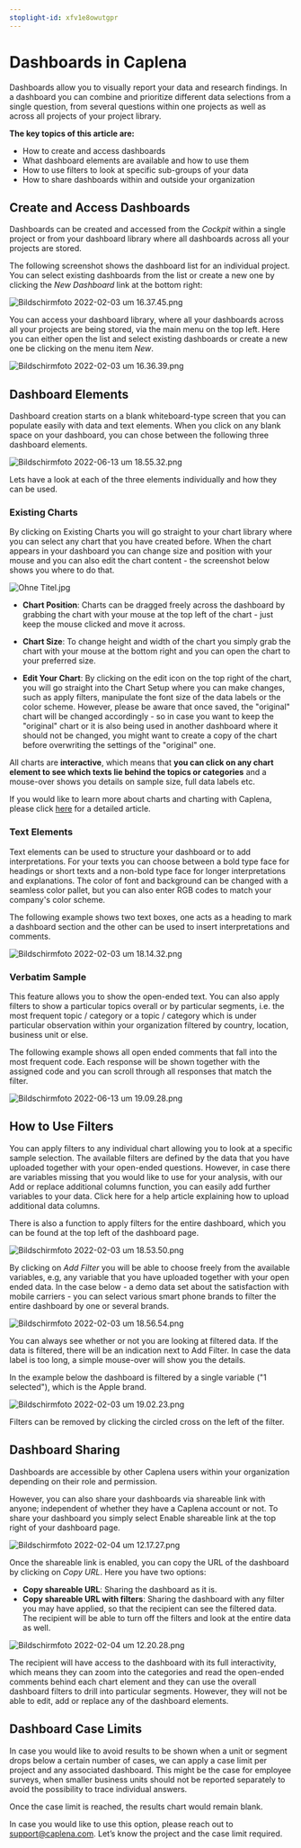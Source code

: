 ```yaml
---
stoplight-id: xfv1e8owutgpr
---
```


# Dashboards in Caplena

Dashboards allow you to visually report your data and research findings. In a dashboard you can combine and prioritize different data selections from a single question, from several questions within one projects as well as across all projects of your project library.

**The key topics of this article are:**

- How to create and access dashboards
- What dashboard elements are available and how to use them
- How to use filters to look at specific sub-groups of your data
- How to share dashboards within and outside your organization

## Create and Access Dashboards

Dashboards can be created and accessed from the *Cockpit* within a single project or from your dashboard library where all dashboards across all your projects are stored.

The following screenshot shows the dashboard list for an individual project. You can select existing dashboards from the list or create a new one by clicking the *New Dashboard* link at the bottom right:

![Bildschirmfoto 2022-02-03 um 16.37.45.png](https://stoplight.io/api/v1/projects/cHJqOjEyNDcxMw/images/35MbcEGSMYA)

You can access your dashboard library, where all your dashboards across all your projects are being stored, via the main menu on the top left. Here you can either open the list and select existing dashboards or create a new one be clicking on the menu item *New*.

![Bildschirmfoto 2022-02-03 um 16.36.39.png](https://stoplight.io/api/v1/projects/cHJqOjEyNDcxMw/images/OcxXKZ6z7Q4)

## Dashboard Elements

Dashboard creation starts on a blank whiteboard-type screen that you can populate easily with data and text elements. When you click on any blank space on your dashboard, you can chose between the following three dashboard elements.

![Bildschirmfoto 2022-06-13 um 18.55.32.png](https://stoplight.io/api/v1/projects/cHJqOjEyNDcxMw/images/xPnHC2azOCs)

Lets have a look at each of the three elements individually and how they can be used.

### Existing Charts

By clicking on Existing Charts you will go straight to your chart library where you can select any chart that you have created before. When the chart appears in your dashboard you can change size and position with your mouse and you can also edit the chart content - the screenshot below shows you where to do that.

![Ohne Titel.jpg](https://stoplight.io/api/v1/projects/cHJqOjEyNDcxMw/images/4g17ylaWPls)

- **Chart Position**: Charts can be dragged freely across the dashboard by grabbing the chart with your mouse at the top left of the chart - just keep the mouse clicked and move it across.

- **Chart Size**: To change height and width of the chart you simply grab the chart with your mouse at the bottom right and you can open the chart to your preferred size.

- **Edit Your Chart**: By clicking on the edit icon on the top right of the chart, you will go straight into the Chart Setup where you can make changes, such as apply filters, manipulate the font size of the data labels or the color scheme. However, please be aware that once saved, the "original" chart will be changed accordingly - so in case you want to keep the "original" chart or it is also being used in another dashboard where it should not be changed, you might want to create a copy of the chart before overwriting the settings of the "original" one.

All charts are **interactive**, which means that **you can click on any chart element to see which texts lie behind the topics or categories** and a mouse-over shows you details on sample size, full data labels etc.

If you would like to learn more about charts and charting with Caplena, please click [here](07-01-Creating-Charts.md) for a detailed article.

### Text Elements
Text elements can be used to structure your dashboard or to add interpretations. For your texts you can choose between a bold type face for headings or short texts and a non-bold type face for longer interpretations and explanations. The color of font and background can be changed with a seamless color pallet, but you can also enter RGB codes to match your company's color scheme.

The following example shows two text boxes, one acts as a heading to mark a dashboard section and the other can be used to insert interpretations and comments.

![Bildschirmfoto 2022-02-03 um 18.14.32.png](https://stoplight.io/api/v1/projects/cHJqOjEyNDcxMw/images/Q67MZl57ghc)

### Verbatim Sample
This feature allows you to show the open-ended text. You can also apply filters to show a particular topics overall or by particular segments, i.e. the most frequent topic / category or a topic / category which is under particular observation within your organization filtered by country, location, business unit or else.

The following example shows all open ended comments that fall into the most frequent code. Each response will be shown together with the assigned code and you can scroll through all responses that match the filter.

![Bildschirmfoto 2022-06-13 um 19.09.28.png](https://stoplight.io/api/v1/projects/cHJqOjEyNDcxMw/images/6d4RUphluas)

## How to Use Filters

You can apply filters to any individual chart allowing you to look at a specific sample selection. The available filters are defined by the data that you have uploaded together with your open-ended questions. However, in case there are variables missing that you would like to use for your analysis, with our Add or replace additional columns function, you can easily add further variables to your data. Click here for a help article explaining how to upload additional data columns.

There is also a function to apply filters for the entire dashboard, which you can be found at the top left of the dashboard page.

![Bildschirmfoto 2022-02-03 um 18.53.50.png](https://stoplight.io/api/v1/projects/cHJqOjEyNDcxMw/images/E0mmYES2sHU)

By clicking on *Add Filter* you will be able to choose freely from the available variables, e.g, any variable that you have uploaded together with your open ended data. In the case below - a demo data set about the satisfaction with mobile carriers - you can select various smart phone brands to filter the entire dashboard by one or several brands.

![Bildschirmfoto 2022-02-03 um 18.56.54.png](https://stoplight.io/api/v1/projects/cHJqOjEyNDcxMw/images/mTOGz9ATaz4)

You can always see whether or not you are looking at filtered data. If the data is filtered, there will be an indication next to Add Filter. In case the data label is too long, a simple mouse-over will show you the details. 

In the example below the dashboard is filtered by a single variable ("1 selected"), which is the Apple brand.

![Bildschirmfoto 2022-02-03 um 19.02.23.png](https://stoplight.io/api/v1/projects/cHJqOjEyNDcxMw/images/aPMLlLztd7s)

Filters can be removed by clicking the circled cross on the left of the filter.

## Dashboard Sharing

Dashboards are accessible by other Caplena users within your organization depending on their role and permission. 

However, you can also share your dashboards via shareable link with anyone; independent of whether they have a Caplena account or not. To share your dashboard you simply select Enable shareable link at the top right of your dashboard page.

![Bildschirmfoto 2022-02-04 um 12.17.27.png](https://stoplight.io/api/v1/projects/cHJqOjEyNDcxMw/images/cXr1ZWE9lVU)

Once the shareable link is enabled, you can copy the URL of the dashboard by clicking on *Copy URL*. Here you have two options:

- **Copy shareable URL**: Sharing the dashboard as it is.
- **Copy shareable URL with filters**: Sharing the dashboard with any filter you may have applied, so that the recipient can see the filtered data. The recipient will be able to turn off the filters and look at the entire data as well.

![Bildschirmfoto 2022-02-04 um 12.20.28.png](https://stoplight.io/api/v1/projects/cHJqOjEyNDcxMw/images/RB8xmseMvOw)

The recipient will have access to the dashboard with its full interactivity, which means they can zoom into the categories and read the open-ended comments behind each chart element and they can use the overall dashboard filters to drill into particular segments. However, they will not be able to edit, add or replace any of the dashboard elements.

## Dashboard Case Limits
In case you would like to avoid results to be shown when a unit or segment drops below a certain number of cases, we can apply a case limit per project and any associated dashboard. This might be the case for employee surveys, when smaller business units should not be reported separately to avoid the possibility to trace individual answers.

Once the case limit is reached, the results chart would remain blank.

In case you would like to use this option, please reach out to support@caplena.com. Let’s know the project and the case limit required.

